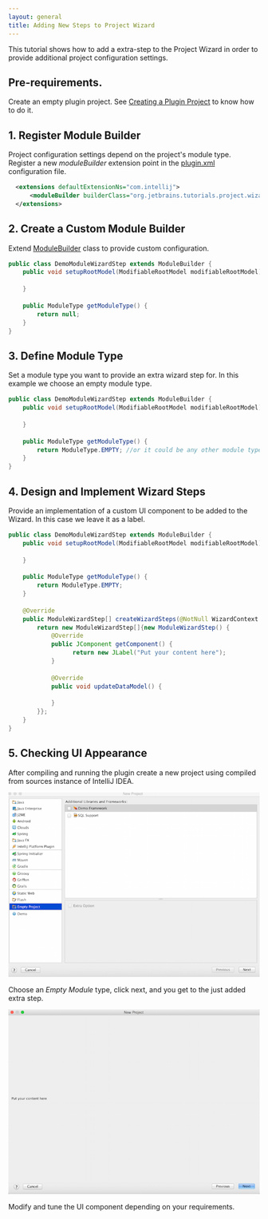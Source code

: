 ```yaml
---
layout: general
title: Adding New Steps to Project Wizard
---
```


This tutorial shows how to add a extra-step to the Project Wizard in order to provide additional project configuration settings.

## Pre-requirements.

Create an empty plugin project.
See 
[Creating a Plugin Project](basics/getting_started/creating_plugin_project.html)
to know how to do it.

## 1. Register Module Builder

Project configuration settings depend on the project's module type. 
Register a new *moduleBuilder* extension point in the 
[plugin.xml](TODO) configuration file.


```xml
  <extensions defaultExtensionNs="com.intellij">
      <moduleBuilder builderClass="org.jetbrains.tutorials.project.wizard.DemoModuleWizardStep" id="DEMO_STEP" order="first"/>
  </extensions>
```

## 2. Create a Custom Module Builder

Extend 
[ModuleBuilder](TODO)
class to provide custom configuration.

```java
public class DemoModuleWizardStep extends ModuleBuilder {
    public void setupRootModel(ModifiableRootModel modifiableRootModel) throws ConfigurationException {

    }

    public ModuleType getModuleType() {
        return null;
    }
}
```

## 3. Define Module Type

Set a module type you want to provide an extra wizard step for. In this example we choose an empty module type.


```java
public class DemoModuleWizardStep extends ModuleBuilder {
    public void setupRootModel(ModifiableRootModel modifiableRootModel) throws ConfigurationException {

    }

    public ModuleType getModuleType() {
        return ModuleType.EMPTY; //or it could be any other module type
    }
}
```

## 4. Design and Implement Wizard Steps

Provide an implementation of a custom UI component to be added to the Wizard.
In this case we leave it as a label.


```java
public class DemoModuleWizardStep extends ModuleBuilder {
    public void setupRootModel(ModifiableRootModel modifiableRootModel) throws ConfigurationException {

    }

    public ModuleType getModuleType() {
        return ModuleType.EMPTY; 
    }

    @Override
    public ModuleWizardStep[] createWizardSteps(@NotNull WizardContext wizardContext, @NotNull ModulesProvider modulesProvider) {
        return new ModuleWizardStep[]{new ModuleWizardStep() {
            @Override
            public JComponent getComponent() {
                  return new JLabel("Put your content here");
            }

            @Override
            public void updateDataModel() {

            }
        }};
    }
}
```

## 5. Checking UI Appearance  

After compiling and running the plugin create a new project using compiled from sources instance of IntelliJ IDEA.

![New Project](img/empty_project.png)

Choose an *Empty Module* type, click next, and you get to the just added extra step.
 
![Extra Step](img/extra_step.png) 

Modify and tune the UI component depending on your requirements.


